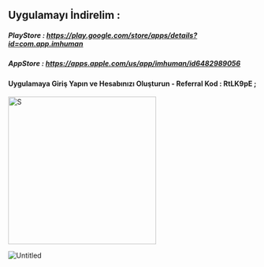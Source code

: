 ## Uygulamayı İndirelim : 

##### PlayStore : https://play.google.com/store/apps/details?id=com.app.imhuman
##### AppStore : https://apps.apple.com/us/app/imhuman/id6482989056

#### Uygulamaya Giriş Yapın ve Hesabınızı Oluşturun - Referral Kod : RtLK9pE ; 

<img src="https://github.com/user-attachments/assets/11830dd1-f5b7-4efe-93cc-592c69dbfe75" alt="S" width="300"/>


![Untitled](https://github.com/user-attachments/assets/e170d1b8-702d-4e98-8fda-7284ca2bad23)


